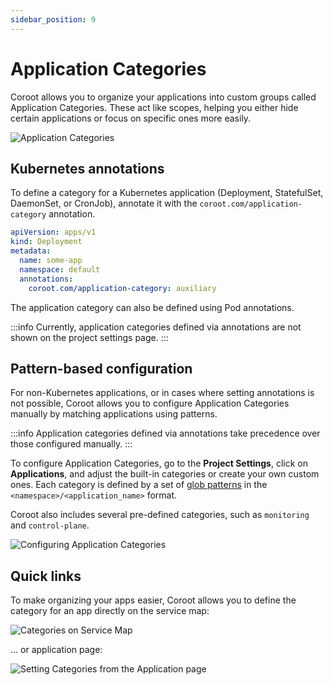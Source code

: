 ```yaml
---
sidebar_position: 9
---
```


# Application Categories

Coroot allows you to organize your applications into custom groups called Application Categories. 
These act like scopes, helping you either hide certain applications or focus on specific ones more easily.

<img alt="Application Categories" src="/img/docs/categories.png" class="card w-1200"/>

## Kubernetes annotations

To define a category for a Kubernetes application (Deployment, StatefulSet, DaemonSet, or CronJob),
annotate it with the `coroot.com/application-category` annotation.

```yaml
apiVersion: apps/v1
kind: Deployment
metadata:
  name: some-app
  namespace: default
  annotations:
    coroot.com/application-category: auxiliary
```

The application category can also be defined using Pod annotations.

:::info
Currently, application categories defined via annotations are not shown on the project settings page.
:::

## Pattern-based configuration

For non-Kubernetes applications, or in cases where setting annotations is not possible, 
Coroot allows you to configure Application Categories manually by matching applications using patterns.

:::info
Application categories defined via annotations take precedence over those configured manually.
:::

To configure Application Categories, go to the **Project Settings**, click on **Applications**, and adjust the 
built-in categories or create your own custom ones. 
Each category is defined by a set of [glob patterns](https://en.wikipedia.org/wiki/Glob_(programming)) in the `<namespace>/<application_name>` format.

Coroot also includes several pre-defined categories, such as `monitoring` and `control-plane`.


<img alt="Configuring Application Categories" src="/img/docs/categories_configuration.png" class="card w-1200"/>

## Quick links
To make organizing your apps easier, Coroot allows you to define the category for an app directly on the service map:

<img alt="Categories on Service Map" src="/img/docs/category_service_map.png" class="card w-1200"/>

... or application page:

<img alt="Setting Categories from the Application page" src="/img/docs/category_app_page.png" class="card w-1200"/>

